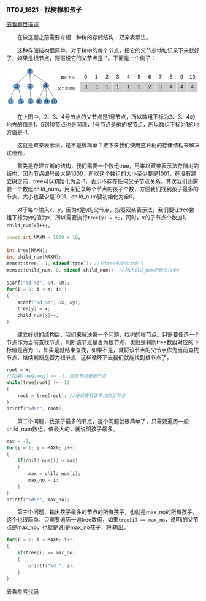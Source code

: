 ### RTOJ_1621 - 找树根和孩子

[去看题目描述](./description.md)

&emsp;&emsp;在做这题之前需要介绍一种树的存储结构：双亲表示法。

&emsp;&emsp;这种存储结构很简单，对于树中的每个节点，把它的父节点地址记录下来就好了，如果是根节点，则假设它的父节点是-1。下面是一个例子：

![](./parental_representation.png)

&emsp;&emsp;在上图中，2、3、4号节点的父节点是1号节点，所以数组下标为2、3、4的地方的值是1，5到10节点也是同理，1号节点是树的根节点，所以数组下标为1的地方值是-1。

&emsp;&emsp;这就是双亲表示法，是不是很简单？接下来我们使用这种树的存储结构来解决这道题。

&emsp;&emsp;首先是存建立树的结构，我们需要一个数组tree，用来以双亲表示法存储树的结构，因为节点编号最大是1000，所以这个数组的大小至少要是1001，在没有建立树之前，tree可以初始化为全-1，表示不存在任何父子节点关系。其次我们还需要一个数组child_num，用来记录每个节点的孩子个数，方便我们找到孩子最多的节点，大小也至少是1001，child_num要初始化为全0。

&emsp;&emsp;对于每个输入x、y，因为x是y的父节点，按照双亲表示法，我们要让tree数组下标为y的值为x，所以需要执行`tree[y] = x;`，同时，x的子节点个数加1，`child_num[x]++;`。

```cpp
const int MAXN = 1000 + 10;

int tree[MAXN];
int child_num[MAXN];
memset(tree, -1, sizeof(tree)); //将tree初始化为全-1
memset(child_num, 0, sizeof(child_num)); //将child_num初始化为全0

scanf("%d %d", &n, &m);
for(i = 0; i < m; i++)
{
	scanf("%d %d", &x, &y);
	tree[y] = x;
	child_num[x]++;
}
```

&emsp;&emsp;建立好树的结构后，我们来解决第一个问题，找树的根节点。只需要任选一个节点作为当前查找节点，判断该节点是否为根节点，也就是判断tree数组对应的下标值是否为-1，如果是就结束查找，如果不是，就将该节点的父节点作为当前查找节点，继续判断是否为根节点...这样循环下去我们就能找到根节点了。

```cpp
root = x;
//如果tree[root] == -1，则该节点是根节点
while(tree[root] != -1)
{
	root = tree[root]; //继续查找该节点的父节点
}
printf("%d\n", root);
```

&emsp;&emsp;第二个问题，找孩子最多的节点，这个问题就很简单了，只需要遍历一般child_num数组，值最大的，就说明孩子最多。

```cpp
max = -1;
for(i = 1; i < MAXN; i++)
{
	if(child_num[i] > max)
	{
		max = child_num[i];
		max_no = i;
	}
}
printf("%d\n", max_no);
```

&emsp;&emsp;第三个问题，输出孩子最多的节点的所有孩子，也就是max_no的所有孩子，这个也很简单，只需要遍历一遍tree数组，如果`tree[i] == max_no`，说明i的父节点是max_no，也就是说i是max_no孩子，将i输出。

```cpp
for(i = 1; i < MAXN; i++)
{
	if(tree[i] == max_no)
	{
		printf("%d ", i);
	}
}
```

[去看参考代码](./main.cpp)
